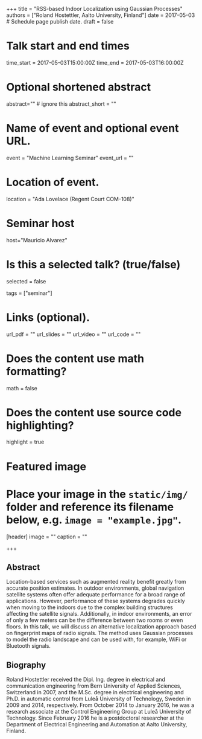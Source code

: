 +++
title = "RSS-based Indoor Localization using Gaussian Processes"
authors = ["Roland Hostettler, Aalto University, Finland"]
date = 2017-05-03  # Schedule page publish date.
draft = false

# Talk start and end times
time_start = 2017-05-03T15:00:00Z
time_end = 2017-05-03T16:00:00Z

# Optional shortened abstract
abstract="" # ignore this
abstract_short = ""

# Name of event and optional event URL.
event = "Machine Learning Seminar"
event_url = ""

# Location of event.
location = "Ada Lovelace (Regent Court COM-108)"

# Seminar host
host="Mauricio Alvarez"

# Is this a selected talk? (true/false)
selected = false

tags = ["seminar"]

# Links (optional).
url_pdf = ""
url_slides = ""
url_video = ""
url_code = ""

# Does the content use math formatting?
math = false

# Does the content use source code highlighting?
highlight = true

# Featured image
# Place your image in the `static/img/` folder and reference its filename below, e.g. `image = "example.jpg"`.
[header]
image = ""
caption = ""

+++

## Abstract

Location-based services such as augmented reality benefit greatly from accurate position estimates. In outdoor environments, global navigation satellite systems often offer adequate performance for a broad range of applications. However, performance of these systems degrades quickly when moving to the indoors due to the complex building structures affecting the satellite signals. Additionally, in indoor environments, an error of only a few meters can be the difference between two rooms or even floors. In this talk, we will discuss an alternative localization approach based on fingerprint maps of radio signals. The method uses Gaussian processes to model the radio landscape and can be used with, for example, WiFi or Bluetooth signals.

## Biography

Roland Hostettler received the Dipl. Ing. degree in electrical and communication engineering from Bern University of Applied Sciences, Switzerland in 2007, and the M.Sc. degree in electrical engineering and Ph.D. in automatic control from Luleå University of Technology, Sweden in 2009 and 2014, respectively. From October 2014 to January 2016, he was a research associate at the Control Engineering Group at Luleå University of Technology. Since February 2016 he is a postdoctoral researcher at the Department of Electrical Engineering and Automation at Aalto University, Finland. 

